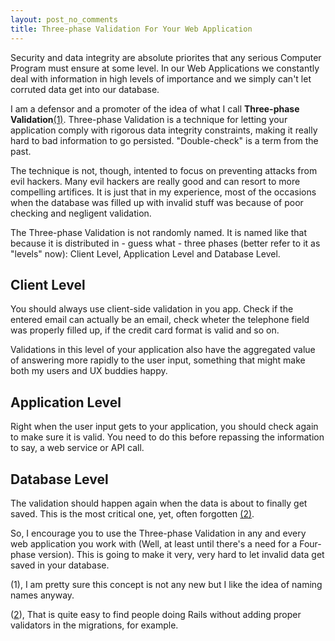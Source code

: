 ```yaml
---
layout: post_no_comments
title: Three-phase Validation For Your Web Application
---
```


<span class="drops">S</span>ecurity and data integrity are absolute priorites that any serious Computer Program must ensure at some level. In our Web Applications we constantly deal with information in high levels of importance and we simply can't let corruted data get into our database.

I am a defensor and a promoter of the idea of what I call **Three-phase Validation**<a href="#foot-link-1">(1)</a>. Three-phase Validation is a technique for letting your application comply with rigorous data integrity constraints, making it really hard to bad information to go persisted. "Double-check" is a term from the past.

The technique is not, though, intented to focus on preventing attacks from evil hackers. Many evil hackers are really good and can resort to more compelling artifices. It is just that in my experience, most of the occasions when the database was filled up with invalid stuff was because of poor checking and negligent validation.

The Three-phase Validation is not randomly named. It is named like that because it is distributed in - guess what - three phases (better refer to it as "levels" now): Client Level, Application Level and Database Level.

## Client Level

You should always use client-side validation in you app. Check if the entered email can actually be an email, check wheter the telephone field was properly filled up, if the credit card format is valid and so on.

Validations in this level of your application also have the aggregated value of answering more rapidly to the user input, something that might make both my users and UX buddies happy.

## Application Level

Right when the user input gets to your application, you should check again to make sure it is valid. You need to do this before repassing the information to say, a web service or API call.

## Database Level

The validation should happen again when the data is about to finally get saved. This is the most critical one, yet, often forgotten <a href="#foot-link-1">(2)</a>.

So, I encourage you to use the Three-phase Validation in any and every web application you work with (Well, at least until there's a need for a Four-phase version). This is going to make it very, very hard to let invalid data get saved in your database.

<p class="foot-link" id="foot-link-1">(1), I am pretty sure this concept is not any new but I like the idea of naming names anyway.</p>

<p class="foot-link" id="foot-link-1">(<a href="https://twitter.com/fnando/status/210878053239373824">2</a>), That is quite easy to find people doing Rails without adding proper validators in the migrations, for example.</p>